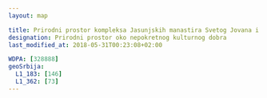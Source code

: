 ```yaml
---
layout: map

title: Prirodni prostor kompleksa Jasunjskih manastira Svetog Jovana i Svete Bogorodice
designation: Prirodni prostor oko nepokretnog kulturnog dobra
last_modified_at: 2018-05-31T00:23:08+02:00

WDPA: [328888]
geoSrbija:
  L1_183: [146]
  L1_362: [73]
---
```

